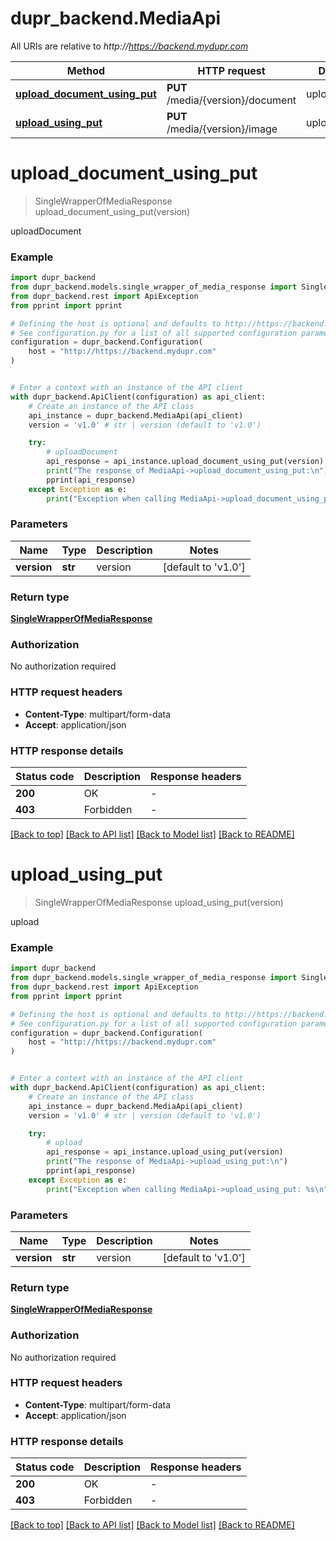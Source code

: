 # dupr_backend.MediaApi

All URIs are relative to *http://https://backend.mydupr.com*

Method | HTTP request | Description
------------- | ------------- | -------------
[**upload_document_using_put**](MediaApi.md#upload_document_using_put) | **PUT** /media/{version}/document | uploadDocument
[**upload_using_put**](MediaApi.md#upload_using_put) | **PUT** /media/{version}/image | upload


# **upload_document_using_put**
> SingleWrapperOfMediaResponse upload_document_using_put(version)

uploadDocument

### Example


```python
import dupr_backend
from dupr_backend.models.single_wrapper_of_media_response import SingleWrapperOfMediaResponse
from dupr_backend.rest import ApiException
from pprint import pprint

# Defining the host is optional and defaults to http://https://backend.mydupr.com
# See configuration.py for a list of all supported configuration parameters.
configuration = dupr_backend.Configuration(
    host = "http://https://backend.mydupr.com"
)


# Enter a context with an instance of the API client
with dupr_backend.ApiClient(configuration) as api_client:
    # Create an instance of the API class
    api_instance = dupr_backend.MediaApi(api_client)
    version = 'v1.0' # str | version (default to 'v1.0')

    try:
        # uploadDocument
        api_response = api_instance.upload_document_using_put(version)
        print("The response of MediaApi->upload_document_using_put:\n")
        pprint(api_response)
    except Exception as e:
        print("Exception when calling MediaApi->upload_document_using_put: %s\n" % e)
```



### Parameters


Name | Type | Description  | Notes
------------- | ------------- | ------------- | -------------
 **version** | **str**| version | [default to &#39;v1.0&#39;]

### Return type

[**SingleWrapperOfMediaResponse**](SingleWrapperOfMediaResponse.md)

### Authorization

No authorization required

### HTTP request headers

 - **Content-Type**: multipart/form-data
 - **Accept**: application/json

### HTTP response details

| Status code | Description | Response headers |
|-------------|-------------|------------------|
**200** | OK |  -  |
**403** | Forbidden |  -  |

[[Back to top]](#) [[Back to API list]](../README.md#documentation-for-api-endpoints) [[Back to Model list]](../README.md#documentation-for-models) [[Back to README]](../README.md)

# **upload_using_put**
> SingleWrapperOfMediaResponse upload_using_put(version)

upload

### Example


```python
import dupr_backend
from dupr_backend.models.single_wrapper_of_media_response import SingleWrapperOfMediaResponse
from dupr_backend.rest import ApiException
from pprint import pprint

# Defining the host is optional and defaults to http://https://backend.mydupr.com
# See configuration.py for a list of all supported configuration parameters.
configuration = dupr_backend.Configuration(
    host = "http://https://backend.mydupr.com"
)


# Enter a context with an instance of the API client
with dupr_backend.ApiClient(configuration) as api_client:
    # Create an instance of the API class
    api_instance = dupr_backend.MediaApi(api_client)
    version = 'v1.0' # str | version (default to 'v1.0')

    try:
        # upload
        api_response = api_instance.upload_using_put(version)
        print("The response of MediaApi->upload_using_put:\n")
        pprint(api_response)
    except Exception as e:
        print("Exception when calling MediaApi->upload_using_put: %s\n" % e)
```



### Parameters


Name | Type | Description  | Notes
------------- | ------------- | ------------- | -------------
 **version** | **str**| version | [default to &#39;v1.0&#39;]

### Return type

[**SingleWrapperOfMediaResponse**](SingleWrapperOfMediaResponse.md)

### Authorization

No authorization required

### HTTP request headers

 - **Content-Type**: multipart/form-data
 - **Accept**: application/json

### HTTP response details

| Status code | Description | Response headers |
|-------------|-------------|------------------|
**200** | OK |  -  |
**403** | Forbidden |  -  |

[[Back to top]](#) [[Back to API list]](../README.md#documentation-for-api-endpoints) [[Back to Model list]](../README.md#documentation-for-models) [[Back to README]](../README.md)

